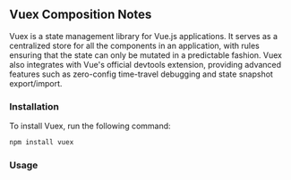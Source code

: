 ## Vuex Composition Notes

Vuex is a state management library for Vue.js applications. It serves as a centralized store for all the components in an application, with rules ensuring that the state can only be mutated in a predictable fashion. Vuex also integrates with Vue's official devtools extension, providing advanced features such as zero-config time-travel debugging and state snapshot export/import.

### Installation

To install Vuex, run the following command:

```bash
npm install vuex
```

### Usage

